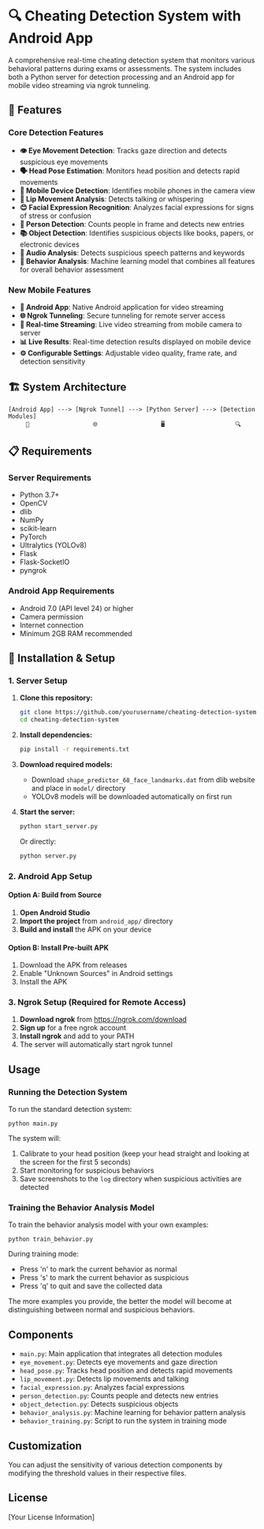 # 🔍 Cheating Detection System with Android App

A comprehensive real-time cheating detection system that monitors various behavioral patterns during exams or assessments. The system includes both a Python server for detection processing and an Android app for mobile video streaming via ngrok tunneling.

## 🌟 Features

### Core Detection Features
- **👁️ Eye Movement Detection**: Tracks gaze direction and detects suspicious eye movements
- **🗣️ Head Pose Estimation**: Monitors head position and detects rapid movements
- **📱 Mobile Device Detection**: Identifies mobile phones in the camera view
- **💬 Lip Movement Analysis**: Detects talking or whispering
- **😊 Facial Expression Recognition**: Analyzes facial expressions for signs of stress or confusion
- **👥 Person Detection**: Counts people in frame and detects new entries
- **📚 Object Detection**: Identifies suspicious objects like books, papers, or electronic devices
- **🎤 Audio Analysis**: Detects suspicious speech patterns and keywords
- **🧠 Behavior Analysis**: Machine learning model that combines all features for overall behavior assessment

### New Mobile Features
- **📱 Android App**: Native Android application for video streaming
- **🌐 Ngrok Tunneling**: Secure tunneling for remote server access
- **🔄 Real-time Streaming**: Live video streaming from mobile camera to server
- **📊 Live Results**: Real-time detection results displayed on mobile device
- **⚙️ Configurable Settings**: Adjustable video quality, frame rate, and detection sensitivity

## 🏗️ System Architecture

```
[Android App] ---> [Ngrok Tunnel] ---> [Python Server] ---> [Detection Modules]
     📱                  🌐                  🖥️                    🔍
```

## 📋 Requirements

### Server Requirements
- Python 3.7+
- OpenCV
- dlib
- NumPy
- scikit-learn
- PyTorch
- Ultralytics (YOLOv8)
- Flask
- Flask-SocketIO
- pyngrok

### Android App Requirements
- Android 7.0 (API level 24) or higher
- Camera permission
- Internet connection
- Minimum 2GB RAM recommended

## 🚀 Installation & Setup

### 1. Server Setup

1. **Clone this repository:**
   ```bash
   git clone https://github.com/yourusername/cheating-detection-system.git
   cd cheating-detection-system
   ```

2. **Install dependencies:**
   ```bash
   pip install -r requirements.txt
   ```

3. **Download required models:**
   - Download `shape_predictor_68_face_landmarks.dat` from dlib website and place in `model/` directory
   - YOLOv8 models will be downloaded automatically on first run

4. **Start the server:**
   ```bash
   python start_server.py
   ```

   Or directly:
   ```bash
   python server.py
   ```

### 2. Android App Setup

#### Option A: Build from Source
1. **Open Android Studio**
2. **Import the project** from `android_app/` directory
3. **Build and install** the APK on your device

#### Option B: Install Pre-built APK
1. Download the APK from releases
2. Enable "Unknown Sources" in Android settings
3. Install the APK

### 3. Ngrok Setup (Required for Remote Access)

1. **Download ngrok** from https://ngrok.com/download
2. **Sign up** for a free ngrok account
3. **Install ngrok** and add to your PATH
4. The server will automatically start ngrok tunnel

## Usage

### Running the Detection System

To run the standard detection system:

```
python main.py
```

The system will:
1. Calibrate to your head position (keep your head straight and looking at the screen for the first 5 seconds)
2. Start monitoring for suspicious behaviors
3. Save screenshots to the `log` directory when suspicious activities are detected

### Training the Behavior Analysis Model

To train the behavior analysis model with your own examples:

```
python train_behavior.py
```

During training mode:
- Press 'n' to mark the current behavior as normal
- Press 's' to mark the current behavior as suspicious
- Press 'q' to quit and save the collected data

The more examples you provide, the better the model will become at distinguishing between normal and suspicious behaviors.

## Components

- `main.py`: Main application that integrates all detection modules
- `eye_movement.py`: Detects eye movements and gaze direction
- `head_pose.py`: Tracks head position and detects rapid movements
- `lip_movement.py`: Detects lip movements and talking
- `facial_expression.py`: Analyzes facial expressions
- `person_detection.py`: Counts people and detects new entries
- `object_detection.py`: Detects suspicious objects
- `behavior_analysis.py`: Machine learning for behavior pattern analysis
- `behavior_training.py`: Script to run the system in training mode

## Customization

You can adjust the sensitivity of various detection components by modifying the threshold values in their respective files.

## License

[Your License Information]

